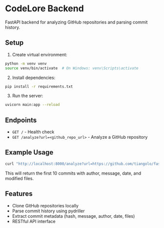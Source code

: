 # CodeLore Backend

FastAPI backend for analyzing GitHub repositories and parsing commit history.

## Setup

1. Create virtual environment:
```bash
python -m venv venv
source venv/bin/activate  # On Windows: venv\Scripts\activate
```

2. Install dependencies:
```bash
pip install -r requirements.txt
```

3. Run the server:
```bash
uvicorn main:app --reload
```

## Endpoints

- `GET /` - Health check
- `GET /analyze?url=<github_repo_url>` - Analyze a GitHub repository

## Example Usage

```bash
curl "http://localhost:8000/analyze?url=https://github.com/tiangolo/fastapi"
```

This will return the first 10 commits with author, message, date, and modified files.

## Features

- Clone GitHub repositories locally
- Parse commit history using pydriller
- Extract commit metadata (hash, message, author, date, files)
- RESTful API interface 
